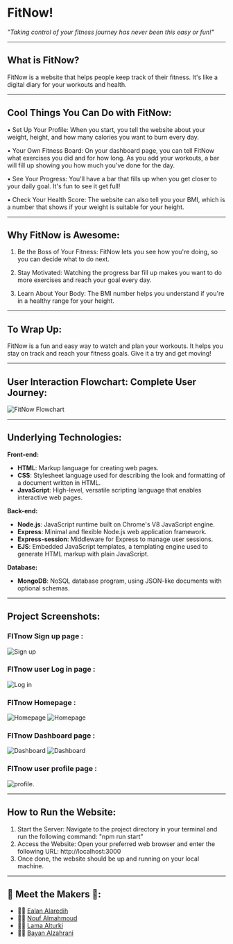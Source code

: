 # FitNow!
*"Taking control of your fitness journey has never been this easy or fun!"*
***

## What is FitNow?
FitNow is a website that helps people keep track of their fitness. It's like a digital 
diary for your workouts and health.
***
## Cool Things You Can Do with FitNow:
• Set Up Your Profile: When you start, you tell the website about your weight, height, and how many calories you want to burn every day.

• Your Own Fitness Board: On your dashboard page, you can tell FitNow what exercises you did and for how long. As you add your workouts, a bar will fill up showing you how much you've done for the day.

• See Your Progress: You'll have a bar that fills up when you get closer to your daily goal. It's fun to see it get full!

• Check Your Health Score: The website can also tell you your BMI, which is a number that shows if your weight is suitable for your height.
***
## Why FitNow is Awesome:
1. Be the Boss of Your Fitness: FitNow lets you see how you're doing, so you can decide what to do next.
   
2. Stay Motivated: Watching the progress bar fill up makes you want to do more exercises and reach your goal every day.
   
3. Learn About Your Body: The BMI number helps you understand if you're in a healthy range for your height.
***
## To Wrap Up:
FitNow is a fun and easy way to watch and plan your workouts. It helps you stay on track and reach your fitness goals. Give it a try and get moving!
***
## User Interaction Flowchart: Complete User Journey:
![FitNow Flowchart](./flowchart_fitnow.jpg)
***
## Underlying Technologies:

**Front-end:**
- **HTML**: Markup language for creating web pages.
- **CSS**: Stylesheet language used for describing the look and formatting of a document written in HTML.
- **JavaScript**: High-level, versatile scripting language that enables interactive web pages.

**Back-end:**
- **Node.js**: JavaScript runtime built on Chrome's V8 JavaScript engine.
- **Express**: Minimal and flexible Node.js web application framework.
- **Express-session**: Middleware for Express to manage user sessions.
- **EJS**: Embedded JavaScript templates, a templating engine used to generate HTML markup with plain JavaScript.

**Database:**
- **MongoDB**: NoSQL database program, using JSON-like documents with optional schemas.
***
## Project Screenshots:

### FITnow Sign up page :
<img src="./sign up.png" alt="Sign up">

### FITnow user Log in page :
<img src="./log in.png" alt="Log in">

### FITnow Homepage :
<img src="./main 1.png" alt="Homepage">
<img src="./main 2.png" alt="Homepage">

### FITnow Dashboard page :
<img src="./dach 1.png" alt="Dashboard">
<img src="./dash 2.png" alt="Dashboard">

### FITnow user profile page :
<img src="./profile .png" alt="profile">.
***

## How to Run the Website:
1. Start the Server:
Navigate to the project directory in your terminal and run the following command:
"npm run start"
2. Access the Website:
Open your preferred web browser and enter the following URL:
http://localhost:3000
3. Once done, the website should be up and running on your local machine.
***
## 🌟 Meet the Makers 🌟:
- 👩‍💻 [Ealan Alaredih](https://github.com/ealan-01)
- 👩‍💻 [Nouf Almahmoud](https://github.com/Nouf-Almahmoud)
- 👩‍💻 [Lama Alturki](https://github.com/Lamaturki1)
- 👩‍💻 [Bayan Alzahrani](https://github.com/BayanAli2)





  



